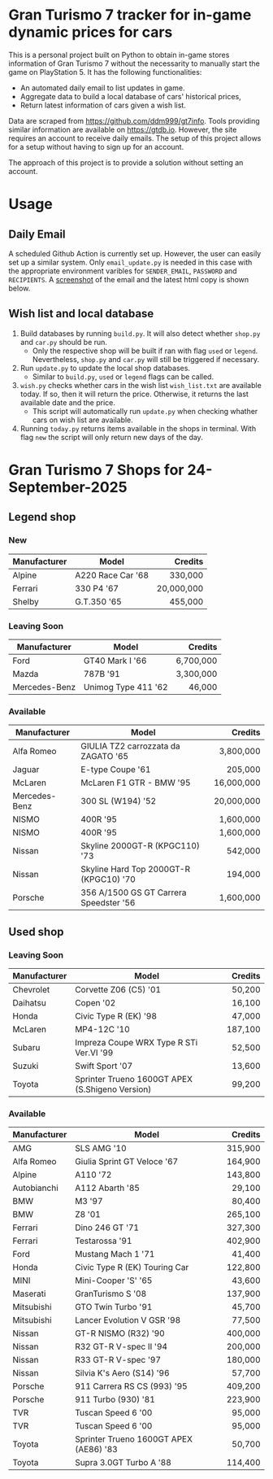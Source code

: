 # Gran Turismo 7 tracker for in-game dynamic prices for cars

This is a personal project built on Python to obtain in-game stores information of Gran Turismo 7 without the necessarity to manually start the game on PlayStation 5. It has the following functionalities:

- An automated daily email to list updates in game.
- Aggregate data to build a local database of cars' historical prices,
- Return latest information of cars given a wish list.

Data are scraped from https://github.com/ddm999/gt7info. Tools providing similar information are available on https://gtdb.io. However, the site requires an account to receive daily emails. The setup of this project allows for a setup without having to sign up for an account.

The approach of this project is to provide a solution without setting an account.

# Usage

## Daily Email

A scheduled Github Action is currently set up. However, the user can easily set up a similar system. Only `email_update.py` is needed in this case with the appropriate environment varibles for `SENDER_EMAIL`, `PASSWORD` and `RECIPIENTS`. A [screenshot](https://raw.githubusercontent.com/marcohoucheng/Gran-Turismo-7-Price-Tracker/main/data/email_screenshot.png) of the email and the latest html copy is shown below.

## Wish list and local database

1. Build databases by running `build.py`. It will also detect whether `shop.py` and `car.py` should be run.
    - Only the respective shop will be built if ran with flag `used` or `legend`. Nevertheless, `shop.py` and `car.py` will still be triggered if necessary.
2. Run `update.py` to update the local shop databases.
    - Similar to `build.py`, `used` or `legend` flags can be called.
3. `wish.py` checks whether cars in the wish list `wish_list.txt` are available today. If so, then it will return the price. Otherwise, it returns the last available date and the price.
    - This script will automatically run `update.py` when checking whather cars on wish list are available.
4. Running `today.py` returns items available in the shops in terminal. With flag `new` the script will only return new days of the day.


# Gran Turismo 7 Shops for 24-September-2025



## Legend shop

### New
 | Manufacturer | Model | Credits |
 | --- | --- | --: |
|Alpine|A220 Race Car '68|330,000|
|Ferrari|330 P4 '67|20,000,000|
|Shelby|G.T.350 '65|455,000|

### Leaving Soon
 | Manufacturer | Model | Credits |
 | --- | --- | --: |
|Ford|GT40 Mark I '66|6,700,000|
|Mazda|787B '91|3,300,000|
|Mercedes-Benz|Unimog Type 411 '62|46,000|

### Available
 | Manufacturer | Model | Credits |
 | --- | --- | --: |
|Alfa Romeo|GIULIA TZ2 carrozzata da ZAGATO '65|3,800,000|
|Jaguar|E-type Coupe '61|205,000|
|McLaren|McLaren F1 GTR - BMW '95|16,000,000|
|Mercedes-Benz|300 SL (W194) '52|20,000,000|
|NISMO|400R '95|1,600,000|
|NISMO|400R '95|1,600,000|
|Nissan|Skyline 2000GT-R (KPGC110) '73|542,000|
|Nissan|Skyline Hard Top 2000GT-R (KPGC10) '70|194,000|
|Porsche|356 A/1500 GS GT Carrera Speedster '56|1,600,000|


## Used shop

### Leaving Soon
 | Manufacturer | Model | Credits |
 | --- | --- | --: |
|Chevrolet|Corvette Z06 (C5) '01|50,200|
|Daihatsu|Copen '02|16,100|
|Honda|Civic Type R (EK) '98|47,000|
|McLaren|MP4-12C '10|187,100|
|Subaru|Impreza Coupe WRX Type R STi Ver.VI '99|52,500|
|Suzuki|Swift Sport '07|13,600|
|Toyota|Sprinter Trueno 1600GT APEX (S.Shigeno Version)|99,200|

### Available
 | Manufacturer | Model | Credits |
 | --- | --- | --: |
|AMG|SLS AMG '10|315,900|
|Alfa Romeo|Giulia Sprint GT Veloce '67|164,900|
|Alpine|A110 '72|143,800|
|Autobianchi|A112 Abarth '85|29,100|
|BMW|M3 '97|80,400|
|BMW|Z8 '01|265,100|
|Ferrari|Dino 246 GT '71|327,300|
|Ferrari|Testarossa '91|402,900|
|Ford|Mustang Mach 1 '71|41,400|
|Honda|Civic Type R (EK) Touring Car|122,800|
|MINI|Mini-Cooper 'S' '65|43,600|
|Maserati|GranTurismo S '08|137,900|
|Mitsubishi|GTO Twin Turbo '91|45,700|
|Mitsubishi|Lancer Evolution V GSR '98|77,500|
|Nissan|GT-R NISMO (R32) '90|400,000|
|Nissan|R32 GT-R V-spec II '94|200,000|
|Nissan|R33 GT-R V-spec '97|180,000|
|Nissan|Silvia K's Aero (S14) '96|57,700|
|Porsche|911 Carrera RS CS (993) '95|409,200|
|Porsche|911 Turbo (930) '81|223,900|
|TVR|Tuscan Speed 6 '00|95,000|
|TVR|Tuscan Speed 6 '00|95,000|
|Toyota|Sprinter Trueno 1600GT APEX (AE86) '83|50,700|
|Toyota|Supra 3.0GT Turbo A '88|114,400|
